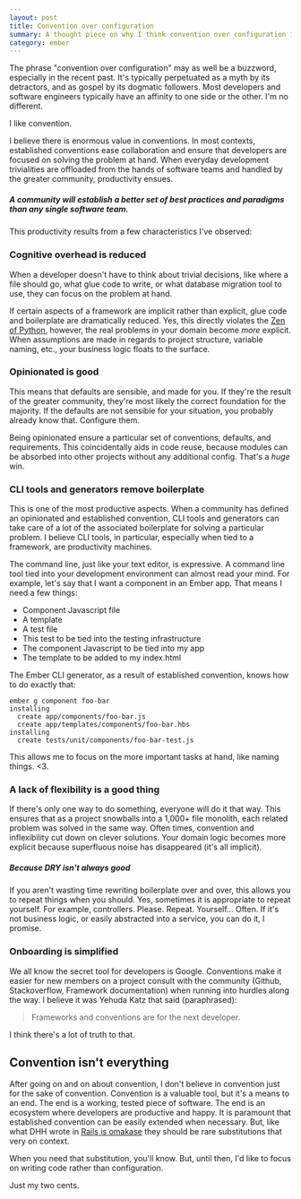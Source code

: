 ```yaml
---
layout: post
title: Convention over configuration
summary: A thought piece on why I think convention over configuration is a good thing.
category: ember
---
```


The phrase "convention over configuration" may as well be a buzzword, especially in the recent
past. It's typically perpetuated as a myth by its detractors, and as gospel by its dogmatic followers.
Most developers and software engineers typically have an affinity to one side or the other. I'm no
different.

I like convention.

I believe there is enormous value in conventions. In most contexts, established conventions ease
collaboration and ensure that developers are focused on solving the problem at hand. When everyday
development trivialities are offloaded from the hands of software teams and handled by the greater
community, productivity ensues.

##### A community will establish a better set of best practices and paradigms than any single software team.

This productivity results from a few characteristics I've observed:

### Cognitive overhead is reduced

When a developer doesn't have to think about trivial decisions, like where a file should go, what glue
code to write, or what database migration tool to use, they can focus on the problem at hand.

If certain aspects of a framework are implicit rather than explicit, glue code and boilerplate are
dramatically reduced. Yes, this directly violates the [Zen of Python](https://www.python.org/dev/peps/pep-0020/),
however, the real problems in your domain become _more_ explicit. When assumptions are made in
regards to project structure, variable naming, etc., your business logic floats to the surface.

### Opinionated is good

This means that defaults are sensible, and made for you. If they're the result of the greater community,
they're most likely the correct foundation for the majority. If the defaults are not sensible for
your situation, you probably already know that. Configure them.

Being opinionated ensure a particular set of conventions, defaults, and requirements. This coincidentally
aids in code reuse, because modules can be absorbed into other projects without any additional config.
That's a _huge_ win.

### CLI tools and generators remove boilerplate

This is one of the most productive aspects. When a community has defined an opinionated and established
convention, CLI tools and generators can take care of a lot of the associated boilerplate for solving
a particular problem. I believe CLI tools, in particular, especially when tied to a framework, are
productivity machines.

The command line, just like your text editor, is expressive. A command line tool tied into your development
environment can almost read your mind. For example, let's say that I want a component in an Ember
app. That means I need a few things:

* Component Javascript file
* A template
* A test file
* This test to be tied into the testing infrastructure
* The component Javascript to be tied into my app
* The template to be added to my index.html

The Ember CLI generator, as a result of established convention, knows how to do exactly that:

```
ember g component foo-bar
installing
  create app/components/foo-bar.js
  create app/templates/components/foo-bar.hbs
installing
  create tests/unit/components/foo-bar-test.js
```

This allows me to focus on the more important tasks at hand, like naming things. <3.

### A lack of flexibility is a good thing

If there's only one way to do something, everyone will do it that way. This ensures that as a
project snowballs into a 1,000+ file monolith, each related problem was solved in the same way.
Often times, convention and inflexibility cut down on clever solutions. Your domain logic becomes
more explicit because superfluous noise has disappeared (it's all implicit).

##### Because DRY isn't always good

If you aren't wasting time rewriting boilerplate over and over, this allows you to repeat things
when you should. Yes, sometimes it is appropriate to repeat yourself. For example, controllers.
Please. Repeat. Yourself... Often. If it's not business logic, or easily abstracted into a service,
you can do it, I promise.

### Onboarding is simplified

We all know the secret tool for developers is Google. Conventions make it easier for new members
on a project consult with the community (Github, Stackoverflow, Framework documentation) when running
into hurdles along the way. I believe it was Yehuda Katz that said (paraphrased):

> Frameworks and conventions are for the next developer.

I think there's a lot of truth to that.

## Convention isn't everything

After going on and on about convention, I don't believe in convention just for the sake of convention.
Convention is a valuable tool, but it's a means to an end. The end is a working, tested piece of software.
The end is an ecosystem where developers are productive and happy. It is paramount that established convention
can be easily extended when necessary. But, like what DHH wrote in
[Rails is omakase](http://david.heinemeierhansson.com/2012/rails-is-omakase.html) they should be
rare substitutions that very on context.

When you need that substitution, you'll know. But, until then, I'd like to focus on writing
code rather than configuration.

Just my two cents.
